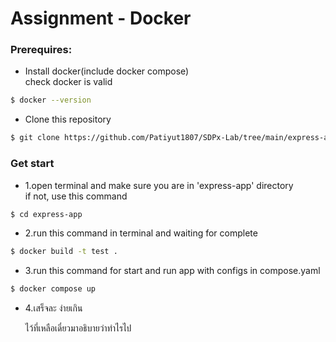 # Assignment - Docker

### Prerequires:

- Install docker(include docker compose)\
  check docker is valid

```bash
$ docker --version
```

- Clone this repository

```bash
$ git clone https://github.com/Patiyut1807/SDPx-Lab/tree/main/express-app
```

### Get start

- 1.open terminal and make sure you are in 'express-app' directory \
  if not, use this command

```bash
$ cd express-app
```

- 2.run this command in terminal and waiting for complete

```bash
$ docker build -t test .
```

- 3.run this command for start and run app with configs in compose.yaml

```bash
$ docker compose up
```

- 4.เสร็จละ ง่ายเกิน

  ไว้ที่เหลือเดี๋ยวมาอธิบายว่าทำไรไป
